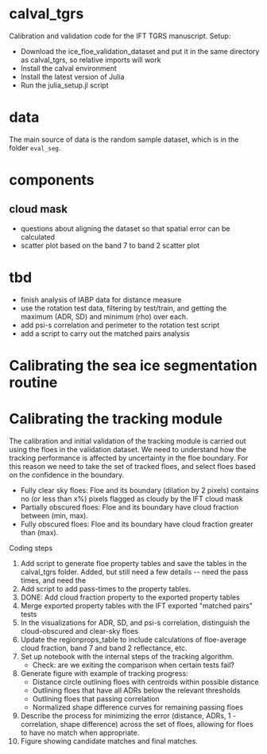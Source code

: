 # calval_tgrs
Calibration and validation code for the IFT TGRS manuscript. Setup:
- Download the ice_floe_validation_dataset and put it in the same directory as calval_tgrs, so relative imports will work
- Install the calval environment
- Install the latest version of Julia
- Run the julia_setup.jl script

# data
The main source of data is the random sample dataset, which is in the folder `eval_seg`.

# components
## cloud mask
- questions about aligning the dataset so that spatial error can be calculated
- scatter plot based on the band 7 to band 2 scatter plot

# tbd
- finish analysis of IABP data for distance measure
- use the rotation test data, filtering by test/train, and getting the maximum (ADR, SD) and minimum (rho) over each.
- add psi-s correlation and perimeter to the rotation test script
- add a script to carry out the matched pairs analysis

# Calibrating the sea ice segmentation routine


# Calibrating the tracking module
The calibration and initial validation of the tracking module is carried out using the floes in the validation dataset. We need to understand how the tracking performance is affected by uncertainty in the floe boundary.  For this reason we need to take the set of tracked floes, and select floes based on the confidence in the boundary. 
- Fully clear sky floes: Floe and its boundary (dilation by 2 pixels) contains no (or less than x%) pixels flagged as cloudy by the IFT cloud mask
- Partially obscured floes: Floe and its boundary have cloud fraction between (min, max).
- Fully obscured floes: Floe and its boundary have cloud fraction greater than (max).

Coding steps
1. Add script to generate floe property tables and save the tables in the calval_tgrs folder. Added, but still need a few details -- need the pass times, and need the
2. Add script to add pass-times to the property tables.
3. DONE: Add cloud fraction property to the exported property tables
4. Merge exported property tables with the IFT exported "matched pairs" tests
5. In the visualizations for ADR, SD, and psi-s correlation, distinguish the cloud-obscured and clear-sky floes
6. Update the regionprops_table to include calculations of floe-average cloud fraction, band 7 and band 2 reflectance, etc.
7. Set up notebook with the internal steps of the tracking algorithm.
   * Check: are we exiting the comparison when certain tests fail?
9. Generate figure with example of tracking progress:
   * Distance circle outlining floes with centroids within possible distance
   * Outlining floes that have all ADRs below the relevant thresholds
   * Outlining floes that passing correlation
   * Normalized shape difference curves for remaining passing floes
10. Describe the process for minimizing the error (distance, ADRs, 1 - correlation, shape difference) across the set of floes, allowing for floes to have no match when appropriate.
11. Figure showing candidate matches and final matches.
